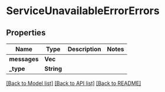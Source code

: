 # ServiceUnavailableErrorErrors

## Properties

Name | Type | Description | Notes
------------ | ------------- | ------------- | -------------
**messages** | **Vec<String>** |  | 
**_type** | **String** |  | 

[[Back to Model list]](../README.md#documentation-for-models) [[Back to API list]](../README.md#documentation-for-api-endpoints) [[Back to README]](../README.md)


